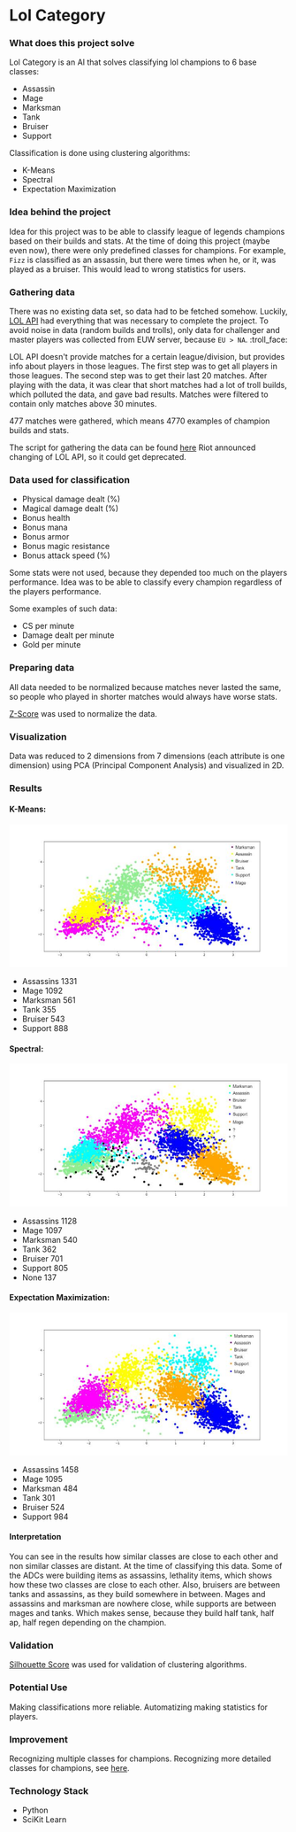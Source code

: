 # Lol Category

### What does this project solve

Lol Category is an AI that solves classifying lol champions to 6 base classes:
- Assassin
- Mage
- Marksman
- Tank
- Bruiser
- Support

Classification is done using clustering algorithms:
- K-Means
- Spectral
- Expectation Maximization

### Idea behind the project

Idea for this project was to be able to classify league of legends champions
based on their builds and stats. At the time of doing this project (maybe even
now), there were only predefined classes for champions.
For example, `Fizz` is classified as an assassin, but there were times when he,
or it, was played as a bruiser. This would lead to wrong statistics for users.

### Gathering data

There was no existing data set, so data had to be fetched somehow.
Luckily, [LOL API](https://developer.riotgames.com/) had everything that was necessary to complete the project.
To avoid noise in data (random builds and trolls), only data for challenger and
master players was collected from EUW server, because `EU > NA`. :troll_face:

LOL API doesn't provide matches for a certain league/division, but provides
info about players in those leagues. The first step was to get all players in
those leagues. The second step was to get their last 20 matches. After playing
with the data, it was clear that short matches had a lot of troll builds, which
polluted the data, and gave bad results. Matches were filtered to contain only
matches above 30 minutes.

477 matches were gathered, which means 4770 examples of champion builds and
stats.

The script for gathering the data can be found
[here](https://github.com/vonum/get-lol-matches/)
Riot announced changing of LOL API, so it could get deprecated.

### Data used for classification

- Physical damage dealt (%)
- Magical damage dealt (%)
- Bonus health
- Bonus mana
- Bonus armor
- Bonus magic resistance
- Bonus attack speed (%)

Some stats were not used, because they depended too much on the players
performance. Idea was to be able to classify every champion regardless of the
players performance.

Some examples of such data:
- CS per minute
- Damage dealt per minute
- Gold per minute

### Preparing data

All data needed to be normalized because matches never lasted the same, so
people who played in shorter matches would always have worse stats.

[Z-Score](https://statistics.laerd.com/statistical-guides/standard-score-2.php) was used to normalize the data.

### Visualization

Data was reduced to 2 dimensions from 7 dimensions (each attribute is one
dimension) using PCA (Principal Component Analysis) and visualized in 2D.

### Results

#### K-Means:

![alt k-means](images/k_means_6.png)

- Assassins 1331
- Mage 1092
- Marksman 561
- Tank 355
- Bruiser 543
- Support 888

#### Spectral:

![alt spectral](images/spectral_6.png)

- Assassins 1128
- Mage 1097
- Marksman 540
- Tank 362
- Bruiser 701
- Support 805
- None 137

#### Expectation Maximization:

![alt em](images/em_6.png)

- Assassins 1458
- Mage 1095
- Marksman 484
- Tank 301
- Bruiser 524
- Support 984

#### Interpretation

You can see in the results how similar classes are close to each other and non
similar classes are distant. At the time of classifying this data. Some of the
ADCs were building items as assassins, lethality items, which shows how these
two classes are close to each other. Also, bruisers are between tanks and
assassins, as they build somewhere in between. Mages and assassins and marksman
are nowhere close, while supports are between mages and tanks. Which makes
sense, because they build half tank, half ap, half regen depending on the
champion.

### Validation

[Silhouette Score](https://en.wikipedia.org/wiki/Silhouette_(clustering)) was
used for validation of clustering algorithms.

### Potential Use

Making classifications more reliable.
Automatizing making statistics for players.

### Improvement

Recognizing multiple classes for champions.
Recognizing more detailed classes for champions, see
[here](http://na.leagueoflegends.com/en/news/game-updates/gameplay/dev-blog-classes-subclasses).

### Technology Stack
- Python
- SciKit Learn
